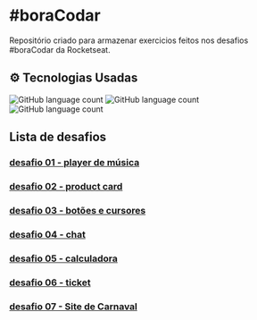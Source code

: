 # #boraCodar

Repositório criado para armazenar exercicios feitos nos desafios #boraCodar da Rocketseat.

## ⚙️ Tecnologias Usadas

![GitHub language count](https://img.shields.io/badge/HTML-239120?style=for-the-badge&logo=html5&logoColor=white)
![GitHub language count](https://img.shields.io/badge/CSS-239120?&style=for-the-badge&logo=css3&logoColor=white)
![GitHub language count](https://img.shields.io/badge/JS-239120?&style=for-the-badge&logo=css3&logoColor=white)

## Lista de desafios

### [desafio 01 - player de música](./01/)

### [desafio 02 - product card](./02/)

### [desafio 03 - botões e cursores](./03/)

### [desafio 04 - chat](./04/)

### [desafio 05 - calculadora](./05/)

### [desafio 06 - ticket](./06/)

### [desafio 07 - Site de Carnaval](./07/)
